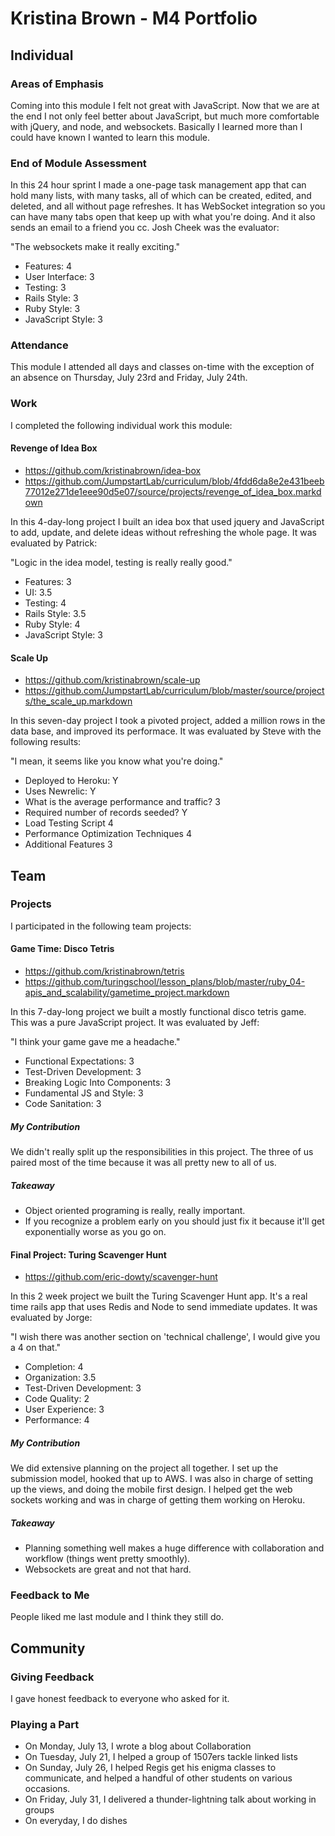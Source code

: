 # Kristina Brown - M4 Portfolio

## Individual

### Areas of Emphasis

Coming into this module I felt not great with JavaScript. Now that we are at the end I not
only feel better about JavaScript, but much more comfortable with jQuery, and node, and websockets. Basically I learned more than I could have known I wanted to learn this module. 

### End of Module Assessment

In this 24 hour sprint I made a one-page task management app that can hold many lists, with many tasks, all of which can be created, edited, and deleted, and all without page refreshes. It has WebSocket integration so you can have many tabs open that keep up with what you're doing. And it also sends an email to a friend you cc. Josh Cheek was the evaluator: 

"The websockets make it really exciting."

* Features: 4 
* User Interface: 3 
* Testing: 3
* Rails Style: 3 
* Ruby Style: 3
* JavaScript Style: 3 

### Attendance

This module I attended all days and classes on-time with the exception of an
absence on Thursday, July 23rd and Friday, July 24th.

### Work

I completed the following individual work this module:

#### Revenge of Idea Box

* https://github.com/kristinabrown/idea-box
* https://github.com/JumpstartLab/curriculum/blob/4fdd6da8e2e431beeb77012e271de1eee90d5e07/source/projects/revenge_of_idea_box.markdown

In this 4-day-long project I built an idea box that used jquery and JavaScript to 
add, update, and delete ideas without refreshing the whole page. It was evaluated by Patrick:

"Logic in the idea model, testing is really really good."

* Features: 3
* UI: 3.5
* Testing: 4
* Rails Style: 3.5
* Ruby Style: 4
* JavaScript Style: 3

#### Scale Up

* https://github.com/kristinabrown/scale-up
* https://github.com/JumpstartLab/curriculum/blob/master/source/projects/the_scale_up.markdown

In this seven-day project I took a pivoted project, added a million rows in the data base, and improved its performace. It was evaluated by Steve with the following results:

"I mean, it seems like you know what you're doing."

* Deployed to Heroku: Y
* Uses Newrelic: Y
* What is the average performance and traffic? 3
* Required number of records seeded? Y
* Load Testing Script 4
* Performance Optimization Techniques 4
* Additional Features 3


## Team

### Projects

I participated in the following team projects:

#### Game Time: Disco Tetris

* https://github.com/kristinabrown/tetris
*  https://github.com/turingschool/lesson_plans/blob/master/ruby_04-apis_and_scalability/gametime_project.markdown

In this 7-day-long project we built a mostly functional disco tetris game. This was a pure JavaScript project. It was evaluated by Jeff:

"I think your game gave me a headache."

* Functional Expectations: 3
* Test-Driven Development: 3
* Breaking Logic Into Components: 3
* Fundamental JS and Style: 3
* Code Sanitation: 3

##### My Contribution
We didn't really split up the responsibilities in this project. The three of us paired most of the time because it was all pretty new to all of us.

##### Takeaway
* Object oriented programing is really, really important.
* If you recognize a problem early on you should just fix it because it'll get exponentially worse as you go on.

#### Final Project: Turing Scavenger Hunt

* https://github.com/eric-dowty/scavenger-hunt

In this 2 week project we built the Turing Scavenger Hunt app. It's a real time rails app that uses Redis and Node to send immediate updates. It was evaluated by Jorge:

"I wish there was another section on 'technical challenge', I would give you a 4 on that."

* Completion: 4 
* Organization: 3.5 
* Test-Driven Development: 3 
* Code Quality: 2 
* User Experience: 3
* Performance: 4 

##### My Contribution
We did extensive planning on the project all together. I set up the submission model, hooked that up to AWS. I was also in charge of setting up the views, and doing the mobile first design. I helped get the web sockets working and was in charge of getting them working on Heroku.

##### Takeaway
* Planning something well makes a huge difference with collaboration and workflow (things went pretty smoothly).
* Websockets are great and not that hard. 

### Feedback to Me

People liked me last module and I think they still do.

## Community

### Giving Feedback

I gave honest feedback to everyone who asked for it.

### Playing a Part

* On Monday, July 13, I wrote a blog about Collaboration
* On Tuesday, July 21, I helped a group of 1507ers tackle linked lists
* On Sunday, July 26, I helped Regis get his enigma classes to communicate, and helped
a handful of other students on various occasions. 
* On Friday, July 31, I delivered a thunder-lightning talk about working in groups
* On everyday, I do dishes